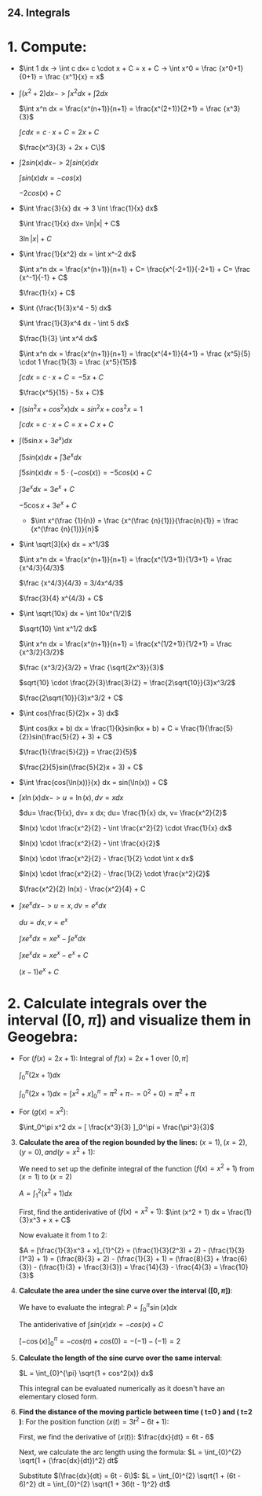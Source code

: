## 24. Integrals

# 1. **Compute:**
   - $\int 1 dx -> \int c dx= c \cdot x + C = x + C -> \int x^0 = \frac {x^0+1}{0+1} = \frac {x^1}{x} = x$

   - $\int (x^2 + 2) dx -> \int x^2 dx + \int 2 dx$

     $\int x^n dx = \frac{x^(n+1)}{n+1} = \frac{x^(2+1)}{2+1} = \frac {x^3}{3}$

     $\int c dx= c \cdot x + C = 2x + C$

     $\frac{x^3}{3} + 2x + C\)$

   - $\int 2sin(x) dx -> 2 \int sin(x) dx$

     $\int sin(x) dx = -cos(x)$

     $-2cos(x) + C$

   - $\int \frac{3}{x} dx -> 3 \int \frac{1}{x} dx$
	
     $\int \frac{1}{x} dx= \ln|x| + C$
	
     $3\ln|x| + C$

   - $\int \frac{1}{x^2} dx = \int x^-2 dx$

     $\int x^n dx = \frac{x^(n+1)}{n+1} + C= \frac{x^(-2+1)}{-2+1} + C= \frac {x^-1}{-1} + C$
	
     $\frac{1}{x} + C$

   - $\int (\frac{1}{3}x^4 - 5) dx$  

     $\int \frac{1}{3}x^4 dx - \int 5 dx$
	
     $\frac{1}{3} \int x^4 dx$

     $\int x^n dx = \frac{x^(n+1)}{n+1} = \frac{x^(4+1)}{4+1} = \frac {x^5}{5} \cdot 1 \frac{1}{3} = \frac {x^5}{15}$

     $\int c dx= c \cdot x + C =-5x + C$

     $\frac{x^5}{15} - 5x + C)$

   - $\int (sin^2 x + cos^2 x) dx = sin^2 x + cos^2 x = 1$

     $\int c dx= c \cdot x + C = x + C$
     $x + C$

   - $\int (5 \sin x + 3e^x) dx$

     $\int 5sin(x) dx + \int 3e^x dx$
    
     $\int 5sin(x) dx = 5 \cdot (-cos(x)) = -5cos(x) + C$
	
     $\int 3e^x dx = 3e^x + C$
	
     $-5 \cos x + 3e^x + C$

     * $\int x^(\frac {1}{n}) = \frac {x^(\frac {n}{1})}{\frac{n}{1}} = \frac {x^(\frac {n}{1})}{n}$

   - $\int \sqrt[3]{x} dx = x^1/3$

     $\int x^n dx = \frac{x^(n+1)}{n+1} = \frac{x^(1/3+1)}{1/3+1} = \frac {x^4/3}{4/3}$

     $\frac {x^4/3}{4/3} = 3/4x^4/3$

     $\frac{3}{4} x^{4/3} + C$

   - $\int \sqrt{10x} dx = \int 10x^(1/2)$

     $\sqrt{10} \int x^1/2 dx$
	
     $\int x^n dx = \frac{x^(n+1)}{n+1} = \frac{x^(1/2+1)}{1/2+1} = \frac {x^3/2}{3/2}$
	
     $\frac {x^3/2}{3/2} = \frac {\sqrt{2x^3}}{3}$
	
     $sqrt{10} \cdot \frac{2}{3}\frac{3}{2} = \frac{2\sqrt{10}}{3}x^3/2$
	
     $\frac{2\sqrt{10}}{3}x^3/2 + C$

   - $\int cos(\frac{5}{2}x + 3) dx$

     $\int cos(kx + b) dx = \frac{1}{k}sin(kx + b) + C = \frac{1}{\frac{5}{2}}sin(\frac{5}{2} + 3) + C$

     $\frac{1}{\frac{5}{2}} = \frac{2}{5}$
	
     $\frac{2}{5}sin(\frac{5}{2}x + 3) + C$

   - $\int \frac{cos(\ln(x))}{x} dx = sin(\ln(x)) + C$

   - $\int x \ln(x) dx -> u= \ln(x), dv= x dx$

     $du= \frac{1}{x}, dv= x dx; du= \frac{1}{x} dx, v= \frac{x^2}{2}$
	
     $ln(x) \cdot \frac{x^2}{2} - \int \frac{x^2}{2} \cdot \frac{1}{x} dx$
	
     $ln(x) \cdot \frac{x^2}{2} - \int \frac{x}{2}$
	
     $ln(x) \cdot \frac{x^2}{2} - \frac{1}{2} \cdot \int x dx$
	
     $ln(x) \cdot \frac{x^2}{2} - \frac{1}{2} \cdot \frac{x^2}{2}$

     $\frac{x^2}{2} ln(x) - \frac{x^2}{4} + C

   - $\int x e^x dx -> u=x, dv= e^x dx$
	
     $du= dx, v= e^x$
	
     $\int xe^x dx= xe^x - \int e^x dx$
	
     $\int xe^x dx= xe^x - e^x +C$
	
     $(x - 1) e^x + C$



# 2. **Calculate integrals over the interval $([0, \pi])$ and visualize them in Geogebra:**

   - For $(f(x) = 2x + 1)$: Integral of $f(x) = 2x + 1$ over $[0, π]$ 

     $\int_{0}^{\pi} (2x + 1) dx$

     $\int_0^\pi (2x + 1) dx = [ x^2 + x ]_0^\pi = \pi^2 + \pi - =0^2 + 0) = \pi^2 + \pi$


   - For $(g(x) = x^2)$:
     
     $\int_0^\pi x^2 dx = [ \frac{x^3}{3} ]_0^\pi = \frac{\pi^3}{3}$



3. **Calculate the area of the region bounded by the lines:**
   $(x = 1), (x = 2), (y = 0), and (y = x^2 + 1)$:
   
    We need to set up the definite integral of the function $(f(x) = x^2 + 1$) from $(x = 1)$ to $(x = 2)$

    $A = \int_{1}^{2} (x^2 + 1) dx$
   
    First, find the antiderivative of $(f(x) = x^2 + 1)$: $\int (x^2 + 1) dx = \frac{1}{3}x^3 + x + C$

    Now evaluate it from 1 to 2: 

	$A = [\frac{1}{3}x^3 + x]_{1}^{2} = (\frac{1}{3}(2^3) + 2) - (\frac{1}{3}(1^3) + 1) = (\frac{8}{3} + 2) - (\frac{1}{3} + 1) = (\frac{8}{3} + \frac{6}{3}) - (\frac{1}{3} + \frac{3}{3}) = \frac{14}{3} - \frac{4}{3} = \frac{10}{3}$



4. **Calculate the area under the sine curve over the interval $([0, \pi])$**:
   
   We have to evaluate the integral: $P = \int_0^\pi \sin(x) dx$

   The antiderivative of $\int sin(x) dx = -cos(x) + C$

	$[-\cos(x)]_0^\pi = -cos(\pi) + cos(0) = -(-1) - (-1) = 2$


5. **Calculate the length of the sine curve over the same interval**:
   
   $L = \int_{0}^{\pi} \sqrt{1 + cos^2(x)} dx$

   This integral can be evaluated numerically as it doesn't have an elementary closed form.


6. **Find the distance of the moving particle between time \( t=0 \) and \( t=2 \)**:
   For the position function $( x(t) = 3t^2 - 6t + 1)$:
   

   First, we find the derivative of $(x(t))$: $\frac{dx}{dt} = 6t - 6$

   Next, we calculate the arc length using the formula: $L = \int_{0}^{2} \sqrt{1 + (\frac{dx}{dt})^2} dt$

   Substitute $(\frac{dx}{dt} = 6t - 6\)$: $L = \int_{0}^{2} \sqrt{1 + (6t - 6)^2} dt = \int_{0}^{2} \sqrt{1 + 36(t - 1)^2} dt$



